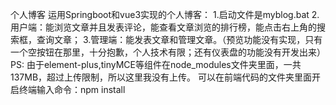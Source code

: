  个人博客
 运用Springboot和vue3实现的个人博客：
1.启动文件是myblog.bat
2.用户端：能浏览文章并且发表评论，能查看文章浏览的排行榜，能点击右上角的搜索框，查询文章；
3.管理端：能发表文章和管理文章。（预览功能没有实现，只有一个空按钮在那里，十分抱歉，个人技术有限；还有仪表盘的功能没有开发出来）
PS: 由于element-plus,tinyMCE等组件在node_modules文件夹里面，一共137MB，超过上传限制，所以这里我没有上传。
可以在前端代码的文件夹里面开启终端输入命令：npm install
